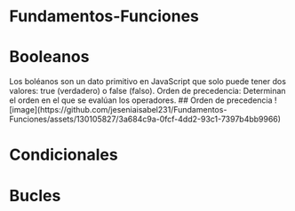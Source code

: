 # Fundamentos-Funciones
<h1 align="left">Booleanos</h1>
Los boléanos son un dato primitivo en JavaScript que solo puede tener dos valores: true (verdadero) o false (falso).
Orden de precedencia: Determinan el orden en el que se evalúan los operadores.
## Orden de precedencia
![image](https://github.com/jeseniaisabel231/Fundamentos-Funciones/assets/130105827/3a684c9a-0fcf-4dd2-93c1-7397b4bb9966)

<h1 align="left">Condicionales</h1>
<h1 align="left">Bucles</h1>
